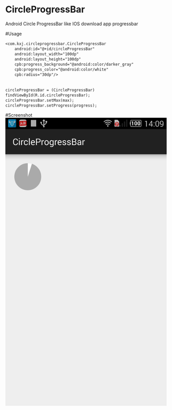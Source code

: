 # CircleProgressBar
Android Circle ProgressBar like IOS download app progressbar

#Usage

    <com.kxj.circleprogressbar.CircleProgressBar
        android:id="@+id/circleProgressBar"
        android:layout_width="100dp"
        android:layout_height="100dp"
        cpb:progress_background="@android:color/darker_gray"
        cpb:progress_color="@android:color/white"
        cpb:radius="30dp"/>
        
        
    circleProgressBar = (CircleProgressBar) findViewById(R.id.circleProgressBar);
    circleProgressBar.setMax(max);
    circleProgressBar.setProgress(progress);
    
#Screenshot
![Alt text](screenshot/screenshot6653604926072272711.png)
